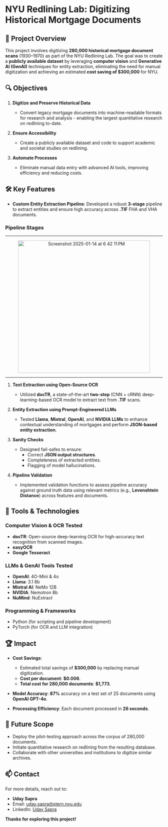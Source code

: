 # NYU Redlining Lab: Digitizing Historical Mortgage Documents  

## 📜 Project Overview  
This project involves digitizing **280,000 historical mortgage document scans** (1930–1970) as part of the NYU Redlining Lab. The goal was to create a **publicly available dataset** by leveraging **computer vision** and **Generative AI (GenAI)** techniques for entity extraction, eliminating the need for manual digitization and achieving an estimated **cost saving of $300,000** for NYU.  

## 🔍 Objectives  

1. **Digitize and Preserve Historical Data**  
   - Convert legacy mortgage documents into machine-readable formats for research and analysis - enabling the largest quantitative research on redlining to-date.  

2. **Ensure Accessibility**  
   - Create a publicly available dataset and code to support academic and societal studies on redlining.  

3. **Automate Processes**  
   - Eliminate manual data entry with advanced AI tools, improving efficiency and reducing costs.

## 🛠️ Key Features  

- **Custom Entity Extraction Pipeline**: Developed a robust **3-stage** pipeline to extract entities and ensure high accuracy across **.TIF** FHA and VHA documents.  

### Pipeline Stages  

---

<p align="center">


   
  <img width="422" alt="Screenshot 2025-01-14 at 6 42 11 PM" src="https://github.com/user-attachments/assets/0f4c33ae-dafb-4e41-9697-9b19ac9c6e61" />

  
</p>

---

1. **Text Extraction using Open-Source OCR**  
   - Utilized **docTR**, a state-of-the-art **two-step** (CNN + cRNN) deep-learning-based OCR model to extract text from **.TIF** scans.  

2. **Entity Extraction using Prompt-Engineered LLMs**  
   - Tested **Llama**, **Mistral**, **OpenAI**, and **NVIDIA LLMs** to enhance contextual understanding of mortgages and perform **JSON-based entity extraction**.  

3. **Sanity Checks**  
   - Designed fail-safes to ensure:
     - Correct **JSON output structures**.  
     - Completeness of extracted entities.  
     - Flagging of model hallucinations.  

4. **Pipeline Validation**  
   - Implemented validation functions to assess pipeline accuracy against ground truth data using relevant metrics (e.g., **Levenshtein Distance**) across features and documents.

## 🔧 Tools & Technologies  

### **Computer Vision & OCR Tested**  
- **docTR**: Open-source deep-learning OCR for high-accuracy text recognition from scanned images.  
- **easyOCR**  
- **Google Tesseract**  

### **LLMs & GenAI Tools Tested**  
- **OpenAI**: 4O-Mini & 4o  
- **Llama**: 3.1 8b  
- **Mistral AI**: NeMo 12B  
- **NVIDIA**: Nemotron 8b  
- **NuMind**: NuExtract  

### **Programming & Frameworks**  
- Python (for scripting and pipeline development)  
- PyTorch (for OCR and LLM integration)  

## 🏆 Impact  

- **Cost Savings**:  
  - Estimated total savings of **$300,000** by replacing manual digitization.  
  - **Cost per document**: **$0.006**.  
  - **Total cost for 280,000 documents**: **$1,773**.  

- **Model Accuracy**: **87%** accuracy on a test set of 25 documents using **OpenAI GPT-4o**.  
- **Processing Efficiency**: Each document processed in **26 seconds**.  

## 🚀 Future Scope  

- Deploy the pilot-testing approach across the corpus of 280,000 documents.  
- Initiate quantitative research on redlining from the resulting database.  
- Collaborate with other universities and institutions to digitize similar archives.  

## 📫 Contact  

For more details, reach out to:  
- **Uday Sapra**  
- Email: [uday.sapra@stern.nyu.edu](mailto:uday.sapra@stern.nyu.edu)  
- LinkedIn: [Uday Sapra](https://www.linkedin.com/in/uday-sapra/)  

**Thanks for exploring this project!**
